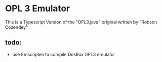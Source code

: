 # OPL 3 Emulator
This is a Typescript Version of the "OPL3.java" original written by "Robson Cozendey"



## todo:
* use Emscripten to compile DosBox OPL3 emulator